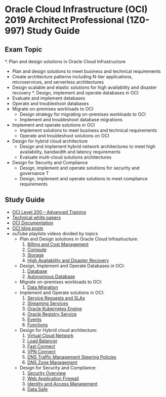 # Oracle Cloud Infrastructure (OCI) 2019 Architect Professional (1Z0-997) Study Guide
## Exam Topic

*. Plan and design solutions in Oracle Cloud Infrastructure
  * Plan and design solutions to meet business and technical requirements
  * Create architecture patterns including N-tier applications, microservices, and serverless architectures
  * Design scalable and elastic solutions for high availability and disaster recovery
*. Design, implement and operate databases in OCI
  * Evaluate and implement databases
  * Operate and troubleshoot databases
* Migrate on-premises workloads to OCI 
  * Design strategy for migrating on-premises workloads to OCI
  * Implement and troubleshoot database migrations
* Implement and operate solutions in OCI
  * Implement solutions to meet business and technical requirements
  * Operate and troubleshoot solutions on OCI
* Design for hybrid cloud architecture
  * Design and implement hybrid network architectures to meet high availability, bandwidth and latency requirements 
  * Evaluate multi-cloud solutions architectures
* Design for Security and Compliance
  * Design, implement and operate solutions for security and governance T
  * Design, implement and operate solutions to meet compliance requirements

## Study Guide

* [OCI Level 200 – Advanced Training](https://www.oracle.com/cloud/iaas/training/advanced.html)
* [Technical white papers](https://docs.cloud.oracle.com/iaas/Content/General/Reference/aqswhitepapers.htm)
* [OCI Documentation](https://docs.cloud.oracle.com/iaas/Content/home.htm)
* [OCI blog posts](https://blogs.oracle.com/cloud-infrastructure/)
* ouTube playlists videos divided by topics
  * Plan and Design solutions in Oracle Cloud Infrastructure:
    1. [Billing and Cost Management](https://www.youtube.com/playlist?list=PLKCk3OyNwIzvlfs9W4JtguJdg8aa9hLfO)
    2. [Compute](https://www.youtube.com/playlist?list=PLKCk3OyNwIztYj_4Wgk4tRMrWSiAwFWOn)
    3. [Storage](https://www.youtube.com/playlist?list=PLKCk3OyNwIzs00n96XRb9VOg06GCiPATf)
    4. [High Availability and Disaster Recovery](https://www.youtube.com/playlist?list=PLKCk3OyNwIzt9Id1EGtz0KkBFKo7Ujwxk)
  * Design, Implement and Operate Databases in OCI:
    1. [Database](https://www.youtube.com/playlist?list=PLKCk3OyNwIzviWqxoXrvQ-Y9BBsKqdGVP)
    2. [Autonomous Database](https://www.youtube.com/playlist?list=PLKCk3OyNwIzvZpA1cYQem6LLhcORMy5tW)
  * Migrate on-premises workloads to OCI:
    1. [Data Migration](https://www.youtube.com/playlist?list=PLKCk3OyNwIzvqK1xgf5pFoZqWxQgN9yoZ)
  * Implement and Operate solutions in OCI:
    1. [Service Requests and SLAs](https://youtu.be/EA9eJEFQVOI)
    2. [Streaming Services](https://youtu.be/jTntJ66veKQ)
    3. [Oracle Kubernetes Engine](https://www.youtube.com/playlist?list=PLKCk3OyNwIztwriUNdXxrRx69mvS2sLUG)
    4. [Oracle Registry Service](https://www.youtube.com/playlist?list=PLKCk3OyNwIzui9OQtXCLJJP1oF3yid-fC)
    5. [Events](https://www.youtube.com/playlist?list=PLKCk3OyNwIzv-BfWxbfGgLsJQc5XK3RXo)
    6. [Functions](https://www.youtube.com/playlist?list=PLKCk3OyNwIztTYCg2qkXDHOOfdw6OeDU3)
  * Design for Hybrid cloud architecture:
    1. [Virtual Cloud Network](https://www.youtube.com/playlist?list=PLKCk3OyNwIztYl5F0z-lrMRTqqAnzL_X4)
    2. [Load Balancer](https://www.youtube.com/playlist?list=PLKCk3OyNwIzsJ_d4iI4nBhis5kE5g2eta)
    3. [Fast Connect](https://www.youtube.com/playlist?list=PLKCk3OyNwIztDsHP2bfQ0AGMeZjSuCQO2)
    4. [VPN Connect](https://www.youtube.com/playlist?list=PLKCk3OyNwIzsESxCLMRJsD6AjPszyvRAl)
    5. [DNS Traffic Management Steering Policies](https://www.youtube.com/playlist?list=PLKCk3OyNwIzs7MlwhTHXCQ8AnQk8vEpJE)
    6. [DNS Zone Management](https://www.youtube.com/playlist?list=PLKCk3OyNwIzsx06b8pm0RLSCvFFBBcLm1)
  * Design for Security and Compliance:
    1. [Security Overview](https://www.youtube.com/playlist?list=PLKCk3OyNwIztQj5jG3aCyBPSJpOmtIRtz)
    2. [Web Application Firewall](https://www.youtube.com/playlist?list=PLKCk3OyNwIzvvzv9nZdGXy2z08AQlyJF8)
    3. [Identity and Access Management](https://www.youtube.com/playlist?list=PLKCk3OyNwIzshOfrPrPTthgvSVP_DnbVd)
    4. [Data Safe](https://youtu.be/G22A4icwRs0)
